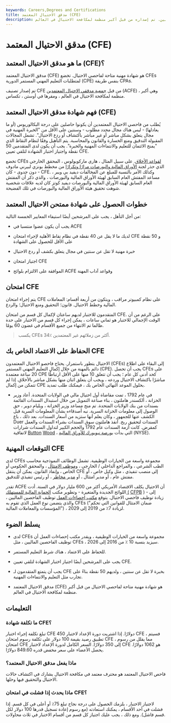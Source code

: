 ```yaml
---
keywords: Careers,Degrees and Certifications
title: مدقق الاحتيال المعتمد (CFE)
description: فاحص الاحتيال المعتمد هو شهادة مهنية متاحة للممتحنين. تم إصداره من قبل أكبر منظمة لمكافحة الاحتيال في العالم.
---
```


# مدقق الاحتيال المعتمد (CFE)
## ما هو مدقق الاحتيال المعتمد (CFE)؟

مدقق الاحتيال المعتمد (CFE) هو شهادة مهنية متاحة لفاحصي الاحتيال. تخضع CFEs لمتطلبات التعليم المهني المستمر الدورية (CPE) بنفس طريقة CPAs.

تم إصدار تصنيف CFE من قبل [جمعية مدققي الاحتيال المعتمدين](/association-of-certified-fraud-examiners) (ACFE) ، وهي أكبر منظمة لمكافحة الاحتيال في العالم ، ومقرها في أوستن ، تكساس.

## فهم شهادة مدقق الاحتيال المعتمد (CFE)

يُطلب من فاحصي الاحتيال المعتمدين أن يكونوا حاصلين على درجة البكالوريوس (أو ما يعادلها) - ليس هناك مجال محدد مطلوب - وسنتين على الأقل من "الخبرة المهنية في مجال يتعلق بشكل مباشر أو غير مباشر باكتشاف أو ردع الاحتيال". تشمل المجالات المقبولة التدقيق ومنع الخسارة والقانون والمحاسبة. يتم التأهيل وفقًا لنظام النقاط الذي "يمنح الائتمان للتعليم والانتماءات المهنية والخبرة". يجب أن يكون لدى المتقدمين 50 نقطة واجتياز اختبار الشهادة لتلقي تعيين CFE.

تخضع CFEs [لقواعد الأخلاق](/code-of-ethics). على سبيل المثال ، هاري ماركوبولوس ، المحقق الخارجي الذي حذر لجنة [الأوراق المالية والبورصات مرارًا وتكرارًا](/sec) من مخطط بونزي لبيرني مادوف - دون جدوى - كان CFE. وكذلك الأمر بالنسبة للمبلغ عن المخالفات ديفيد بي ويبر ، مساعد المفتش العام السابق لهيئة الأوراق المالية والبورصات ، والذي ذكر أن المفتش العام السابق لهيئة الأوراق المالية والبورصات ديفيد كوتز كان لديه علاقات شخصية شوهت تحقيق هيئة الأوراق المالية والبورصات في تلك الفضيحة.

## خطوات الحصول على شهادة ممتحن الاحتيال المعتمد

من أجل التأهل ، يجب على المرشحين أيضًا استيفاء المعايير الخمسة التالية:

- يجب أن يكون عضوا منتسبا في ACFE

- لديك ما لا يقل عن 40 نقطة في نظام نقاط الأهلية لإجراء امتحان CFE و 50 نقطة على الأقل للحصول على الشهادة

- خبرة مهنية لا تقل عن سنتين في مجال يتعلق بكشف أو ردع الاحتيال

- اجتياز امتحان CFE

- الموافقة على الالتزام بلوائح ACFE وقواعد آداب المهنة

## امتحان CFE

يتم إجراء امتحان CFE على نظام كمبيوتر مراقب ، ويتكون من أربعة أقسام: المعاملات المالية وخطط الاحتيال. قانون؛ التحقيق ومنع الاحتيال؛ والردع.

المتقدمون للاختبار لديهم ساعتان لإكمال كل قسم من امتحان CFE. على الرغم من أن الوقت الإجمالي للاختبار هو ثماني ساعات ، يمكن إجراء كل قسم من الاختبار على حدة طالما تم الانتهاء من جميع الأقسام في غضون 60 يومًا.

> يكسب CFEs 34٪ أكثر من زملائهم غير المعتمدين.

>

## الحفاظ على الاعتماد الخاص بك CFE

الاحتيال يتطور باستمرار. يحتاج فاحصو الاحتيال المعتمدون (CFEs) إلى البقاء على اطلاع دائم بالمهنة من خلال إكمال التعليم المهني المستمر (CPE). يجب أن تحصل CFEs على 20 ساعة معتمدة CPE كحد أدنى كل عام ؛ يجب أن تتعلق 10 منها على الأقل ارتباطًا مباشرًا باكتشاف الاحتيال وردعه ، ويجب أن يتعلق اثنان منها بشكل مباشر بالأخلاق. إذا لم تتمكن من إكمال CPE بحلول الموعد النهائي الخاص بك ، فيمكنك طلب تمديد.

- في عام 1792 ، تمت مقاضاة أول احتيال مالي في الولايات المتحدة. أعاد وزير الخزانة ، ألكسندر هاملتون ، بناء صناعة التمويل من خلال استبدال السندات القائمة بسندات من بنك الولايات المتحدة. تم منح مساعد وزير الخزانة ، ويليام دوير ، حق الوصول إلى معلومات الخزانة السرية. نبه أصدقاءه بشأن المعلومات السرية قبل الكشف عنها للجمهور ، وكان يعلم أنها ستزيد من أسعار السندات. بعد ذلك ، باع Duer السندات لتحقيق ربح. أنقذ هاملتون سوق السندات بشراء السندات والعمل كمقرض. كانت أزمة السندات عام 1792 والحجم الكبير لتداول السندات شرارات لاتفاقية [Button](/buttonwoodagreement) [Wood](/buttonwoodagreement) ، التي بدأت [بورصة نيويورك للأوراق المالية](/nyse) (NYSE).

>

## التوقعات المهنية CFE

لدى CFEs مجموعة واسعة من الخيارات الوظيفية. تشمل الوظائف النموذجية محاسب الطب الشرعي ، والمراجع الداخلي / الخارجي ، [وموظف الامتثال](/compliance-officer) ، والمحقق الحكومي أو الخاص ، وإنفاذ القانون. يمكن أن ينتقل CFE إلى منصب تنفيذي ، مثل وكيل خاص ، أو مفتش عام ، أو مدير امتثال ، أو [مدير مخاطر](/chief-risk-officer-cro) ، أو رئيس تنفيذي للتدقيق.

تقدر ACFE أن الاحتيال يكلف الاقتصاد الأمريكي أكثر من 600 مليار دولار في السنة. أدت اللوائح الجديدة والمتغيرة - وتطوير مكتب [الحماية المالية للمستهلك (](/consumer-financial-protection-bureau-cfpb) [CFPB](/consumer-financial-protection-bureau-cfpb) ) - إلى زيادة توظيف فاحصي الاحتيال. يتوقع [مكتب إحصاءات العمل](/bls) توظيف الفاحصين الماليين ، والذي يتضمن نوع العمل الذي تقوم به CFEs ("ضمان الامتثال للقوانين التي تحكم المؤسسات والمعاملات المالية") ، لزيادة 7٪ من 2019 إلى 2029.

## يسلط الضوء

- لدى CFEs مجموعة واسعة من الخيارات الوظيفية ، ويقدر مكتب إحصاءات العمل أن توظيف الفاحصين الماليين ، مثل CFEs ، سيزيد بنسبة 10 ٪ من 2016 إلى 2026.

- للحفاظ على الاعتماد ، هناك شرط التعليم المستمر.

- يجب على المرشحين أيضًا اجتياز اختبار الشهادة لتلقي تعيين CFE.

- يجب أن يتمتع المتقدمون لـ CFE بخبرة لا تقل عن سنتين ، ولديهم 50 نقطة بناءً على تجارب مثل التعليم والانتماءات المهنية.

- مدقق الاحتيال المعتمد (CFE) هو شهادة مهنية متاحة لفاحصي الاحتيال من قبل أكبر منظمة لمكافحة الاحتيال في العالم.

## التعليمات

### ما تكلفة شهادة CFE؟

تبلغ تكلفة إجراء اختبار CFE 450 دولارًا. إذا اشتريت دورة الإعداد لاختبار CFE ، فسيتم تطبيق رصيد بقيمة 100 دولار على تكلفة رسوم امتحان CFE ، مما يقلل من رسوم امتحان CFE إلى 350 دولارًا. السعر الكامل لدورة الإعداد لاختبار CFE هو 1062 دولارًا. يحصل الأعضاء على سعر مخفض قدره 849.60 دولارًا.

### ماذا يفعل مدقق الاحتيال المعتمد؟

فاحص الاحتيال المعتمد هو محترف معتمد في مكافحة الاحتيال يشارك في اكتشاف حالات الاحتيال والتحقيق فيها وحلها.

### ماذا يحدث إذا فشلت في امتحان CFE؟

لاجتياز الاختبار ، يلزمك الحصول على درجة نجاح تبلغ 75٪ أو أعلى في كل قسم. إذا فشلت في أحد الأقسام ، يمكنك استعادته (مع رسوم إعادة تسجيل قدرها 100 دولار لكل قسم فاشل). ومع ذلك ، يجب عليك اجتياز كل قسم من أقسام الاختبار في ثلاث محاولات.

